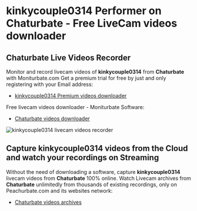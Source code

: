 # kinkycouple0314 Performer on Chaturbate - Free LiveCam videos downloader

## Chaturbate Live Videos Recorder

Monitor and record livecam videos of **kinkycouple0314** from **Chaturbate** with Moniturbate.com
Get a premium trial for free by just and only registering with your Email address:
* [kinkycouple0314 Premium videos downloader](https://moniturbate.com/request-demo-licence-key.html)

Free livecam videos downloader - Moniturbate Software:
* [Chaturbate videos downloader](https://moniturbate.com/moniturbate-download-software.html)

![kinkycouple0314 livecam videos recorder](https://peachurnet.com/templates/moniturbate-software.png)


## Capture kinkycouple0314 videos from the Cloud and watch your recordings on Streaming

Without the need of downloading a software, capture **kinkycouple0314** livecam videos from **Chaturbate** 100% online.
Watch Livecam archives from **Chaturbate** unlimitedly from thousands of existing recordings, only on Peachurbate.com and its websites network:
* [Chaturbate videos archives](https://peachurnet.com/)